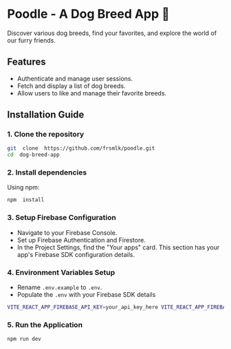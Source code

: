 # Poodle - A Dog Breed App 🐶

Discover various dog breeds, find your favorites, and explore the world of our furry friends.

## Features

- Authenticate and manage user sessions.
- Fetch and display a list of dog breeds.
- Allow users to like and manage their favorite breeds.

## Installation Guide

### 1. Clone the repository

```bash
git  clone  https://github.com/frsmlk/poodle.git
cd  dog-breed-app
```

### 2. Install dependencies

Using npm:

```bash
npm  install
```

### 3. Setup Firebase Configuration

- Navigate to your Firebase Console.
- Set up Firebase Authentication and Firestore.
- In the Project Settings, find the "Your apps" card. This section has your app's Firebase SDK configuration details.

### 4. Environment Variables Setup

- Rename `.env.example` to `.env`.
- Populate the `.env` with your Firebase SDK details

```bash
VITE_REACT_APP_FIREBASE_API_KEY=your_api_key_here VITE_REACT_APP_FIREBASE_AUTH_DOMAIN=your_auth_domain_here VITE_REACT_APP_FIREBASE_PROJECT_ID=your_project_id_here ... # And so on
```

### 5. Run the Application

```bash
npm run dev
```
